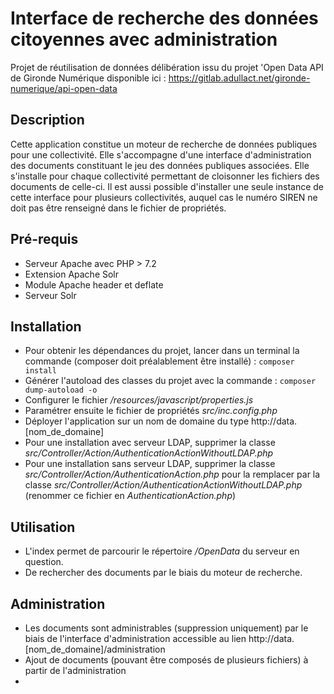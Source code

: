 # Interface de recherche des données citoyennes avec administration

Projet de réutilisation de données délibération issu du projet 'Open Data API de Gironde Numérique disponible ici : https://gitlab.adullact.net/gironde-numerique/api-open-data


## Description
Cette application constitue un moteur de recherche de données publiques pour une collectivité. Elle s'accompagne d'une interface d'administration des documents constituant le jeu des données publiques associées.
Elle s'installe pour chaque collectivité permettant de cloisonner les fichiers des documents de celle-ci. Il est aussi possible d'installer une seule instance de cette interface pour plusieurs collectivités, auquel cas le numéro SIREN ne doit pas être renseigné dans le fichier de propriétés.

## Pré-requis
- Serveur Apache avec PHP > 7.2
- Extension Apache Solr
- Module Apache header et deflate
- Serveur Solr

## Installation
- Pour obtenir les dépendances du projet, lancer dans un terminal la commande (composer doit préalablement être installé) : `composer install`
- Générer l'autoload des classes du projet avec la commande : `composer dump-autoload -o`
- Configurer le fichier */resources/javascript/properties.js*
- Paramétrer ensuite le fichier de propriétés *src/inc.config.php*
- Déployer l'application sur un nom de domaine du type http://data.[nom_de_domaine]
- Pour une installation avec serveur LDAP, supprimer la classe *src/Controller/Action/AuthenticationActionWithoutLDAP.php*
- Pour une installation sans serveur LDAP, supprimer la classe *src/Controller/Action/AuthenticationAction.php* pour la remplacer par la classe *src/Controller/Action/AuthenticationActionWithoutLDAP.php* (renommer ce fichier en *AuthenticationAction.php*)

## Utilisation
- L'index permet de parcourir le répertoire */OpenData* du serveur en question.
- De rechercher des documents par le biais du moteur de recherche.

## Administration
- Les documents sont administrables (suppression uniquement) par le biais de l'interface d'administration accessible au lien http://data.[nom_de_domaine]/administration
- Ajout de documents (pouvant être composés de plusieurs fichiers) à partir de l'administration
- 

